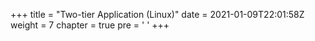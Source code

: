+++
title = "Two-tier Application (Linux)"
date = 2021-01-09T22:01:58Z
weight = 7
chapter = true
pre = '<i class="fa fa-angle-right" aria-hidden="true"></i> '
+++